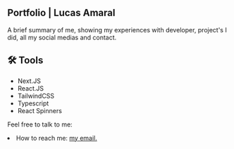 ## Portfolio | Lucas Amaral

A brief summary of me, showing my experiences with developer, project's I did, all my social medias and contact.

## 🛠 Tools

- Next.JS
- React.JS
- TailwindCSS
- Typescript
- React Spinners

Feel free to talk to me: 
  <li>How to reach me: <a href="mailto:amaralrdev@gmail.com" target="_blank"> my email.</li>
